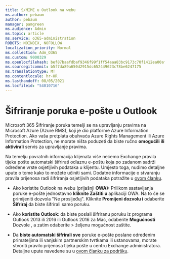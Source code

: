 ```yaml
---
title: S/MIME u Outlook na webu
ms.author: pebaum
author: pebaum
manager: pamgreen
ms.audience: Admin
ms.topic: article
ms.service: o365-administration
ROBOTS: NOINDEX, NOFOLLOW
localization_priority: Normal
ms.collection: Adm_O365
ms.custom: 9000329
ms.openlocfilehash: bef87baafdbaf9346f99f1ff54aaa83bc9173c70f1412ea00afb717c15a8014c
ms.sourcegitcommit: b5f7da89a650d2915dc652449623c78be6247175
ms.translationtype: MT
ms.contentlocale: hr-HR
ms.lasthandoff: 08/05/2021
ms.locfileid: "54010716"
---
```

# <a name="encrypt-email-messages-in-outlook"></a>Šifriranje poruka e-pošte u Outlook

Microsoft 365 Šifriranje poruka temelji se na upravljanju pravima na Microsoft Azure (Azure RMS), koji je dio platforme Azure Information Protection. Ako vaša pretplata obuhvaća Azure Rights Management ili Azure Information Protection, ne morate ništa poduzeti da biste ručno **omogućili ili aktivirali** servis za upravljanje pravima.

Na temelju povratnih informacija klijenata više nećemo Exchange pravila tijeka pošte automatski šifrirati odlaznu e-poštu koja po zadanom sadrži određene vrste osjetljivih podataka u klijentu. Umjesto toga, nudimo detaljne upute o tome kako to možete učiniti sami. Dodatne informacije o stvaranju pravila prijenosa radi šifriranja osjetljivih podataka potražite u [ovom članku](https://aka.ms/OmeEtr).

- Ako koristite Outlook na webu (prijašnji **OWA):** Prilikom sastavljanja poruke e-pošte jednostavno **kliknite Zaštiti u** aplikaciji OWA. Na to će se primijeniti dozvola "Ne prosljeđuj". Kliknite **Promijeni dozvolu i** odaberite **Šifriraj** da biste šifrirali samo poruku.

- Ako **koristite Outlook**: da biste poslali šifriranu poruku iz programa Outlook 2013 ili 2016 ili Outlook 2016 za Mac, odaberite **Mogućnosti** Dozvole , a zatim odaberite  >  željenu mogućnost zaštite.

- Da **biste automatski šifrirali sve** poruke e-pošte poslane određenim primateljima ili vanjskim partnerskim tvrtkama ili ustanovama, morate stvoriti pravilo prijenosa tijeka pošte u centru Exchange administratora. Detaljne upute navedene su u [ovom članku za podršku](https://docs.microsoft.com/microsoft-365/compliance/define-mail-flow-rules-to-encrypt-email#create-mail-flow-rules-to-encrypt-email-messages-with-the-new-ome-capabilities).

